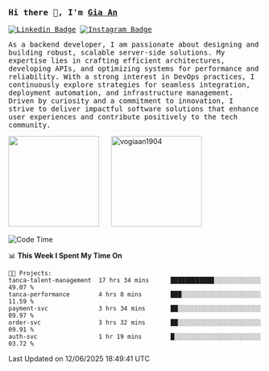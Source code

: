 ### <samp>Hi there 👋, I'm <a href="https://www.linkedin.com/in/vogiaan1904/" target="_blank">Gia An</a></samp>

<samp> [![Linkedin Badge](https://img.shields.io/badge/-LinkedIn-0e76a8?style=flat-square&logo=Linkedin&logoColor=white)](https://linkedin.com/in/vogiaan1904)
[![Instagram Badge](https://img.shields.io/badge/-Instagram-e4405f?style=flat-square&logo=Instagram&logoColor=white)](https://instagram.com/_.ja.ann_/) </samp> 

<samp>As a backend developer, I am passionate about designing and building robust, scalable server-side solutions. My expertise lies in crafting efficient architectures, developing APIs, and optimizing systems for performance and reliability. With a strong interest in DevOps practices, I continuously explore strategies for seamless integration, deployment automation, and infrastructure management. Driven by curiosity and a commitment to innovation, I strive to deliver impactful software solutions that enhance user experiences and contribute positively to the tech community.</samp>



<div>
  <img height="180em" src="https://github-readme-stats.vercel.app/api/top-langs/?username=vogiaan1904&show_icons=true&hide_border=true&layout=compact&langs_count=10&theme=transparent&include_orgs=true"/>
  &nbsp;&nbsp;&nbsp;&nbsp;
  <img height="180em" src="https://github-readme-stats.vercel.app/api?username=vogiaan1904&show_icons=true&hide_border=true&&count_private=true&include_all_commits=true&theme=transparent&locale=en" alt="vogiaan1904" />
</div>






<!--START_SECTION:waka-->
![Code Time](http://img.shields.io/badge/Code%20Time-1%2C042%20hrs%209%20mins-blue)

📊 **This Week I Spent My Time On** 

```text
🐱‍💻 Projects: 
tanca-talent-management  17 hrs 34 mins      ████████████░░░░░░░░░░░░░   49.07 % 
tanca-performance        4 hrs 8 mins        ███░░░░░░░░░░░░░░░░░░░░░░   11.59 % 
payment-svc              3 hrs 34 mins       ██░░░░░░░░░░░░░░░░░░░░░░░   09.97 % 
order-svc                3 hrs 32 mins       ██░░░░░░░░░░░░░░░░░░░░░░░   09.91 % 
auth-svc                 1 hr 19 mins        █░░░░░░░░░░░░░░░░░░░░░░░░   03.72 % 
```


 Last Updated on 12/06/2025 18:49:41 UTC
<!--END_SECTION:waka-->
